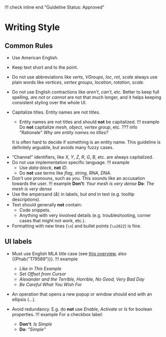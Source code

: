 !!! check inline end "Guideline Status: Approved"

# Writing Style

## Common Rules

 * Use American English.
 * Keep text short and to the point.
 * Do not use abbreviations like _verts_, _VGroups_, _loc_, _rot_, _scale_ always use plain words like _vertices_, _vertex groups_, _location_, _rotation_, _scale_.
 * Do not use English contractions like _aren’t_, _can’t_, etc. Better to keep full spelling, _are not_ or _cannot_ are not that much longer, and it helps keeping consistent styling over the whole UI.
 * Capitalize titles. Entity names are not titles.
    * Entity names are not titles and should __not__ be capitalized.
!!! example
    Do __not__ capitalize _mesh_, _object_, _vertex group_, etc.
??? info "Rationale"
    _Why are entity names no titles?_

    It is often hard to decide if something is an entity name. This guideline is definitely arguable, but avoids many fuzzy cases.
 <!-- * Entities (like data-blocks) should be title cased, even in tooltips. However, this is a fuzzy rule; it's not always clear if something is an entity, so it's better not to use such emphasis if you are unsure.
    * Terms like Object, Point Cloud, Workspace -->
 * “Channel" identifiers, like _X_, _Y_, _Z_, _R_, _G_, _B_, etc. are always capitalized.
 * Do not use implementation specific language.
!!! example
    * Use _data-block_, __not__ _ID_.
    * Do __not__ use terms like _flag_, _string_, _RNA_, _DNA_.
 * Don't use pronouns, such as _you_. This sounds like an accusation towards the user.
!!! example
    __Don't__: _Your mesh is very dense_
    __Do__: _The mesh is very dense_
 * Use the ampersand (_&_) in labels, but _and_ in text (e.g. tooltip descriptions).
 * Text should generally __not__ contain:
    * Code snippets.
    * Anything with very involved details (e.g. troubleshooting, corner cases that might not work, etc.).
 * Formatting with new lines (`\n`) and bullet points (`\u2022`) is fine.


## UI labels
 * Must use English MLA title case (see [this overview](https://titlecaseconverter.com/rules/#MLA), also {{Phab("T79589")}}.
!!! example
    * _Like in This Example_
    * _Set Offset from Cursor_
    * _Alexander and the Terrible, Horrible, No Good, Very Bad Day_
    * _Be Careful What You Wish For_
 * An operation that opens a new popup or window should end with an ellipsis (_..._).
 * Avoid redundancy. E.g. do __not__ use _Enable_, _Activate_ or _Is_ for boolean properties.
!!! example
    For a checkbox label:

    * __Don't__: _Is Simple_
    * __Do__: _"Simple"_


